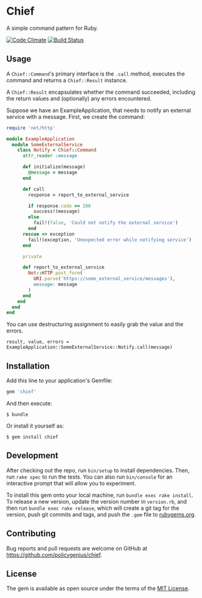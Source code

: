 # Chief

A simple command pattern for Ruby.

[![Code Climate](https://codeclimate.com/github/policygenius/chief/badges/gpa.svg)](https://codeclimate.com/github/policygenius/chief)
[![Build Status](https://travis-ci.org/policygenius/chief.svg?branch=master)](https://travis-ci.org/policygenius/chief)


## Usage

A `Chief::Command`'s primary interface is the `.call` method, executes the command and returns a `Chief::Result` instance.

A `Chief::Result` encapsulates whether the command succeeded, including the return values and (optionally) any errors encountered.

Suppose we have an ExampleApplication, that needs to notify an external service with a message. First, we create the command:

```Ruby
require 'net/http'

module ExampleApplication
  module SomeExternalService
    class Notify < Chief::Command
      attr_reader :message

      def initialize(message)
        @message = message
      end

      def call
        response = report_to_external_service

        if response.code == 200
          success!(message)
        else
          fail!(false, 'Could not notify the external service')
        end
      rescue => exception
        fail!(exception, 'Unexpected error while notifying service')
      end

      private

      def report_to_external_service
        Net::HTTP.post_form(
          URI.parse('https://some_external_service/messages'),
          message: message
        )
      end
    end
  end
end
```

You can use destructuring assignment to easily grab the value and the errors.


```
result, value, errors = ExampleApplication::SomeExternalService::Notify.call(message)
```



## Installation

Add this line to your application's Gemfile:

```ruby
gem 'chief'
```

And then execute:

    $ bundle

Or install it yourself as:

    $ gem install chief

## Development

After checking out the repo, run `bin/setup` to install dependencies. Then, run `rake spec` to run the tests. You can also run `bin/console` for an interactive prompt that will allow you to experiment.

To install this gem onto your local machine, run `bundle exec rake install`. To release a new version, update the version number in `version.rb`, and then run `bundle exec rake release`, which will create a git tag for the version, push git commits and tags, and push the `.gem` file to [rubygems.org](https://rubygems.org).

## Contributing

Bug reports and pull requests are welcome on GitHub at https://github.com/policygenius/chief.

## License

The gem is available as open source under the terms of the [MIT License](http://opensource.org/licenses/MIT).

